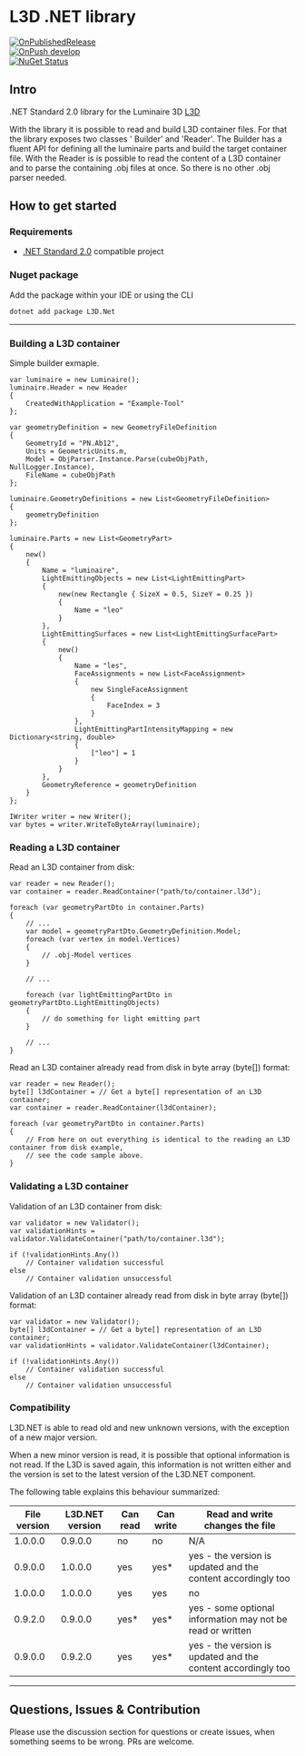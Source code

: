 # L3D .NET library

[![OnPublishedRelease](https://github.com/globallightingdata/l3d.net/actions/workflows/OnPublishedRelease.yml/badge.svg)](https://github.com/globallightingdata/l3d.net/actions/workflows/OnPublishedRelease.yml)  
[![OnPush develop](https://github.com/globallightingdata/l3d.net/actions/workflows/OnPushDevelop.yml/badge.svg)](https://github.com/globallightingdata/l3d.net/actions/workflows/OnPushDevelop.yml)  
[![NuGet Status](https://img.shields.io/nuget/v/L3D.Net.svg)](https://www.nuget.org/packages/L3D.Net/)

## Intro

.NET Standard 2.0 library for the Luminaire 3D [L3D](https://gldf.io/docs/geometry/l3d-intro)

With the library it is possible to read and build L3D container files. For that the library exposes two classes '
Builder' and 'Reader'.
The Builder has a fluent API for defining all the luminaire parts and build the target container file.
With the Reader is is possible to read the content of a L3D container and to parse the containing .obj files at once. So
there is no other .obj parser needed.

## How to get started

### Requirements

- [.NET Standard 2.0](https://docs.microsoft.com/de-de/dotnet/standard/net-standard) compatible project

### Nuget package

Add the package within your IDE or using the CLI

```bash
dotnet add package L3D.Net
```

---

### Building a L3D container

Simple builder exmaple.

```CSharp
var luminaire = new Luminaire();
luminaire.Header = new Header
{
    CreatedWithApplication = "Example-Tool"
};

var geometryDefinition = new GeometryFileDefinition
{
    GeometryId = "PN.Ab12",
    Units = GeometricUnits.m,
    Model = ObjParser.Instance.Parse(cubeObjPath, NullLogger.Instance),
    FileName = cubeObjPath
};

luminaire.GeometryDefinitions = new List<GeometryFileDefinition>
{
    geometryDefinition
};

luminaire.Parts = new List<GeometryPart>
{
    new()
    {
        Name = "luminaire",
        LightEmittingObjects = new List<LightEmittingPart>
        {
            new(new Rectangle { SizeX = 0.5, SizeY = 0.25 })
            {
                Name = "leo"
            }
        },
        LightEmittingSurfaces = new List<LightEmittingSurfacePart>
        {
            new()
            {
                Name = "les",
                FaceAssignments = new List<FaceAssignment>
                {
                    new SingleFaceAssignment
                    {
                        FaceIndex = 3
                    }
                },
                LightEmittingPartIntensityMapping = new Dictionary<string, double>
                {
                    ["leo"] = 1
                }
            }
        },
        GeometryReference = geometryDefinition
    }
};

IWriter writer = new Writer();
var bytes = writer.WriteToByteArray(luminaire);
```

### Reading a L3D container

Read an L3D container from disk:

```CSharp
var reader = new Reader();
var container = reader.ReadContainer("path/to/container.l3d");

foreach (var geometryPartDto in container.Parts)
{
    // ...
    var model = geometryPartDto.GeometryDefinition.Model;
    foreach (var vertex in model.Vertices)
    {
        // .obj-Model vertices
    }

    // ...
    
    foreach (var lightEmittingPartDto in geometryPartDto.LightEmittingObjects)
    {
        // do something for light emitting part 
    }

    // ...
}
```

Read an L3D container already read from disk in byte array (byte[]) format:

```CSharp
var reader = new Reader();
byte[] l3dContainer = // Get a byte[] representation of an L3D container;
var container = reader.ReadContainer(l3dContainer);

foreach (var geometryPartDto in container.Parts)
{
    // From here on out everything is identical to the reading an L3D container from disk example,
    // see the code sample above.
}
```

### Validating a L3D container

Validation of an L3D container from disk:

```CSharp
var validator = new Validator();
var validationHints = validator.ValidateContainer("path/to/container.l3d");

if (!validationHints.Any())
    // Container validation successful
else
    // Container validation unsuccessful
```

Validation of an L3D container already read from disk in byte array (byte[]) format:

```CSharp
var validator = new Validator();
byte[] l3dContainer = // Get a byte[] representation of an L3D container;
var validationHints = validator.ValidateContainer(l3dContainer);

if (!validationHints.Any())
    // Container validation successful
else
    // Container validation unsuccessful
```

### Compatibility

L3D.NET is able to read old and new unknown versions, with the exception of a new major version.

When a new minor version is read, it is possible that optional information is not read.
If the L3D is saved again, this information is not written either and the version is set to the latest version of the
L3D.NET component.

The following table explains this behaviour summarized:

 File version | L3D.NET version | Can read | Can write | Read and write changes the file                              
--------------|-----------------|----------|-----------|--------------------------------------------------------------
 1.0.0.0      | 0.9.0.0         | no       | no        | N/A                                                          
 0.9.0.0      | 1.0.0.0         | yes      | yes*      | yes - the version is updated and the content accordingly too 
 1.0.0.0      | 1.0.0.0         | yes      | yes       | no                                                           
 0.9.2.0      | 0.9.0.0         | yes*     | yes*      | yes - some optional information may not be read or written   
 0.9.0.0      | 0.9.2.0         | yes      | yes*      | yes - the version is updated and the content accordingly too 

---

## Questions, Issues & Contribution

Please use the discussion section for questions or create issues, when something seems to be wrong. PRs are welcome.

